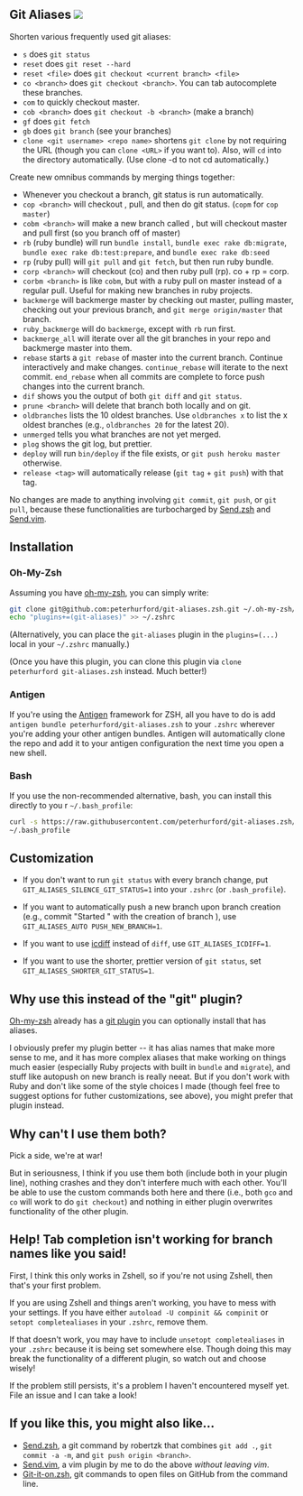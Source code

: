 ## Git Aliases <a href="https://github.com/peterhurford/git-aliases.zsh/tags"><img src="https://img.shields.io/github/tag/peterhurford/git-aliases.zsh.svg"></a>

Shorten various frequently used git aliases:

* `s` does `git status`
* `reset` does `git reset --hard`
* `reset <file>` does `git checkout <current branch> <file>`
* `co <branch>` does `git checkout <branch>`.  You can tab autocomplete these branches.
* `com` to quickly checkout master.
* `cob <branch>` does `git checkout -b <branch>` (make a branch)
* `gf` does `git fetch`
* `gb` does `git branch` (see your branches)
* `clone <git username> <repo name>` shortens `git clone` by not requiring the URL (though you can `clone <URL>` if you want to).  Also, will `cd` into the directory automatically. (Use clone -d to not cd automatically.)

Create new omnibus commands by merging things together:

* Whenever you checkout a branch, git status is run automatically.
* `cop <branch>` will checkout <branch>, pull, and then do git status. (`copm` for `cop master`)
* `cobm <branch>` will make a new branch called <branch>, but will checkout master and pull first (so you branch off of master)
* `rb` (ruby bundle) will run `bundle install`, `bundle exec rake db:migrate`, `bundle exec rake db:test:prepare`, and `bundle exec rake db:seed`
* `rp` (ruby pull) will `git pull` and `git fetch`, but then run ruby bundle.
* `corp <branch>` will checkout <branch> (co) and then ruby pull (rp).  co + rp = corp.
* `corbm <branch>` is like `cobm`, but with a ruby pull on master instead of a regular pull.  Useful for making new branches in ruby projects.
* `backmerge` will backmerge master by checking out master, pulling master, checking out your previous branch, and `git merge origin/master` that branch.
* `ruby_backmerge` will do `backmerge`, except with `rb` run first.
* `backmerge_all` will iterate over all the git branches in your repo and backmerge master into them.
* `rebase` starts a `git rebase` of master into the current branch. Continue interactively and make changes. `continue_rebase` will iterate to the next commit. `end_rebase` when all commits are complete to force push changes into the current branch.
* `dif` shows you the output of both `git diff` and `git status`.
* `prune <branch>` will delete that branch both locally and on git.
* `oldbranches` lists the 10 oldest branches.  Use `oldbranches x` to list the x oldest branches (e.g., `oldbranches 20` for the latest 20).
* `unmerged` tells you what branches are not yet merged.
* `plog` shows the git log, but prettier.
* `deploy` will run `bin/deploy` if the file exists, or `git push heroku master` otherwise.
* `release <tag>` will automatically release (`git tag` + `git push`) with that tag.

No changes are made to anything involving `git commit`, `git push`, or `git pull`, because these functionalities are turbocharged by [Send.zsh](https://github.com/robertzk/send.zsh) and [Send.vim](https://github.com/peterhurford/send.vim).


## Installation

### Oh-My-Zsh

Assuming you have [oh-my-zsh](https://github.com/robbyrussell/oh-my-zsh), you can
simply write:

```bash
git clone git@github.com:peterhurford/git-aliases.zsh.git ~/.oh-my-zsh/custom/plugins/git-aliases
echo "plugins+=(git-aliases)" >> ~/.zshrc
```

(Alternatively, you can place the `git-aliases` plugin in the `plugins=(...)` local in your `~/.zshrc` manually.)

(Once you have this plugin, you can clone this plugin via `clone peterhurford git-aliases.zsh` instead.  Much better!)

### Antigen
If you're using the [Antigen](https://github.com/zsh-users/antigen) framework for ZSH, all you have to do is add `antigen bundle peterhurford/git-aliases.zsh` to your `.zshrc` wherever you're adding your other antigen bundles. Antigen will automatically clone the repo and add it to your antigen configuration the next time you open a new shell.

### Bash
If you use the non-recommended alternative, bash, you can install this directly to you
r `~/.bash_profile`:

```bash
curl -s https://raw.githubusercontent.com/peterhurford/git-aliases.zsh/master/git-aliases.plugin.zsh >>
~/.bash_profile
```


## Customization

* If you don't want to run `git status` with every branch change, put `GIT_ALIASES_SILENCE_GIT_STATUS=1` into your `.zshrc` (or `.bash_profile`).

* If you want to automatically push a new branch upon branch creation (e.g., commit "Started <branchname>" with the creation of branch <branchname>), use `GIT_ALIASES_AUTO PUSH_NEW_BRANCH=1`.

* If you want to use [icdiff](https://github.com/jeffkaufman/icdiff) instead of `diff`, use `GIT_ALIASES_ICDIFF=1`.

* If you want to use the shorter, prettier version of `git status`, set `GIT_ALIASES_SHORTER_GIT_STATUS=1`.


## Why use this instead of the "git" plugin?
[Oh-my-zsh](https://github.com/robbyrussell/oh-my-zsh/) already has a [git plugin](https://github.com/robbyrussell/oh-my-zsh/tree/master/plugins/git) you can optionally install that has aliases.

I obviously prefer my plugin better -- it has alias names that make more sense to me, and it has more complex aliases that make working on things much easier (especially Ruby projects with built in `bundle` and `migrate`), and stuff like autopush on new branch is really neeat.  But if you don't work with Ruby and don't like some of the style choices I made (though feel free to suggest options for futher customizations, see above), you might prefer that plugin instead.


## Why can't I use them both?
Pick a side, we're at war!

But in seriousness, I think if you use them both (include both in your plugin line), nothing crashes and they don't interfere much with each other.  You'll be able to use the custom commands both here and there (i.e., both `gco` and `co` will work to do `git checkout`) and nothing in either plugin overwrites functionality of the other plugin.


## Help! Tab completion isn't working for branch names like you said!
First, I think this only works in Zshell, so if you're not using Zshell, then that's your first problem.

If you are using Zshell and things aren't working, you have to mess with your settings.  If you have either `autoload -U compinit && compinit` or `setopt completealiases` in your `.zshrc`, remove them.

If that doesn't work, you may have to include `unsetopt completealiases` in your `.zshrc` because it is being set somewhere else.  Though doing this may break the functionality of a different plugin, so watch out and choose wisely!

If the problem still persists, it's a problem I haven't encountered myself yet.  File an issue and I can take a look!


## If you like this, you might also like...
* [Send.zsh](https://github.com/robertzk/send.zsh), a git command by robertzk that combines `git add .`, `git commit -a -m`, and `git push origin <branch>`.
* [Send.vim](https://github.com/peterhurford/send.vim), a vim plugin by me to do the above _without leaving vim_.
* [Git-it-on.zsh](https://github.com/peterhurford/git-it-on.zsh), git commands to open files on GitHub from the command line.

